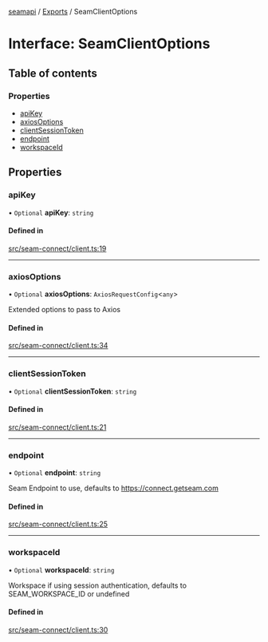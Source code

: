 [seamapi](../README.md) / [Exports](../modules.md) / SeamClientOptions

# Interface: SeamClientOptions

## Table of contents

### Properties

- [apiKey](SeamClientOptions.md#apikey)
- [axiosOptions](SeamClientOptions.md#axiosoptions)
- [clientSessionToken](SeamClientOptions.md#clientsessiontoken)
- [endpoint](SeamClientOptions.md#endpoint)
- [workspaceId](SeamClientOptions.md#workspaceid)

## Properties

### apiKey

• `Optional` **apiKey**: `string`

#### Defined in

[src/seam-connect/client.ts:19](https://github.com/seamapi/javascript/blob/main/src/seam-connect/client.ts#L19)

___

### axiosOptions

• `Optional` **axiosOptions**: `AxiosRequestConfig`<`any`\>

Extended options to pass to Axios

#### Defined in

[src/seam-connect/client.ts:34](https://github.com/seamapi/javascript/blob/main/src/seam-connect/client.ts#L34)

___

### clientSessionToken

• `Optional` **clientSessionToken**: `string`

#### Defined in

[src/seam-connect/client.ts:21](https://github.com/seamapi/javascript/blob/main/src/seam-connect/client.ts#L21)

___

### endpoint

• `Optional` **endpoint**: `string`

Seam Endpoint to use, defaults to https://connect.getseam.com

#### Defined in

[src/seam-connect/client.ts:25](https://github.com/seamapi/javascript/blob/main/src/seam-connect/client.ts#L25)

___

### workspaceId

• `Optional` **workspaceId**: `string`

Workspace if using session authentication, defaults to SEAM_WORKSPACE_ID
or undefined

#### Defined in

[src/seam-connect/client.ts:30](https://github.com/seamapi/javascript/blob/main/src/seam-connect/client.ts#L30)
